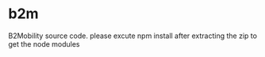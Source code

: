 # b2m
B2Mobility source code.
please excute npm install after extracting the zip to get the node modules

